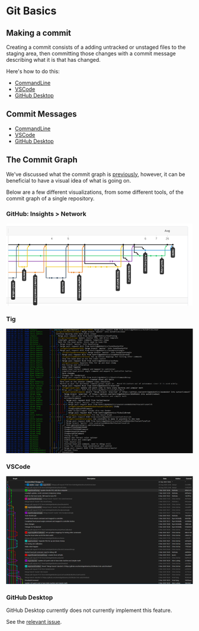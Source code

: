 # Git Basics

## Making a commit

Creating a commit consists of a adding untracked or unstaged files to the staging
area, then committing those changes with a commit message describing what it is
that has changed.

Here's how to do this:

- [CommandLine](CommandLine/3-GitBasics.md#making-a-commit)
- [VSCode](VSCode/3-GitBasics.md#making-a-commit)
- [GitHub Desktop](GitHubDesktop/3-GitBasics.md#making-a-commit)

## Commit Messages

- [CommandLine](CommandLine/3-GitBasics.md#commit-messages)
- [VSCode](VSCode/3-GitBasics.md#commit-messages)
- [GitHub Desktop](GitHubDesktop/3-GitBasics.md#commit-messages)

## The Commit Graph

We've discussed what the commit graph is [previously](1-WhatIsGit.md), however,
it can be beneficial to have a visual idea of what is going on.

Below are a few different visualizations, from some different tools, of the commit
graph of a single repository.

### GitHub: Insights > Network

![GitHub Commit Graph](resources/github_commit_graph.png)

### Tig

![Tig Commit Graph](resources/tig_commit_graph.png)

### VSCode

![VSCode Commit Graph](resources/vscode_commit_graph.png)

### GitHub Desktop

GitHub Desktop currently does not currently implement this feature.

See the [relevant issue](https://github.com/desktop/desktop/issues/1634).
